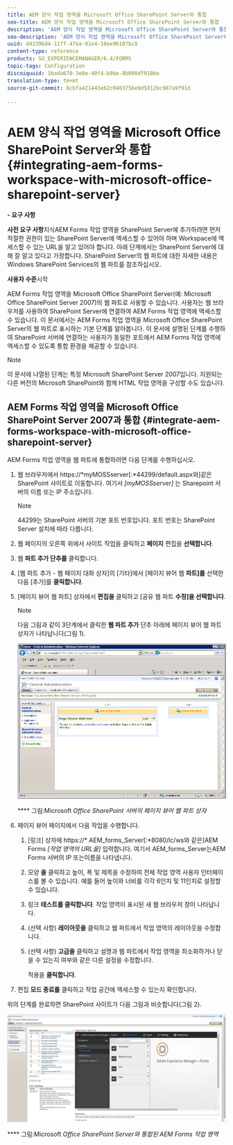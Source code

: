 ```yaml
---
title: AEM 양식 작업 영역을 Microsoft Office SharePoint Server와 통합
seo-title: AEM 양식 작업 영역을 Microsoft Office SharePoint Server와 통합
description: 'AEM 양식 작업 영역을 Microsoft Office SharePoint Server와 통합할 수 있습니다. '
seo-description: 'AEM 양식 작업 영역을 Microsoft Office SharePoint Server와 통합할 수 있습니다. '
uuid: d43396d4-117f-47ea-91e4-10ee96107bc8
content-type: reference
products: SG_EXPERIENCEMANAGER/6.4/FORMS
topic-tags: Configuration
discoiquuid: 1bada670-3e0e-40f4-b9be-8b090df910be
translation-type: tm+mt
source-git-commit: 8cbfa421443e62c0483756e9d5812bc987a9f91d

---
```



# AEM 양식 작업 영역을 Microsoft Office SharePoint Server와 통합 {#integrating-aem-forms-workspace-with-microsoft-office-sharepoint-server}

**- 요구 사항**

**사전 요구 사항**&#x200B;지식AEM Forms 작업 영역을 SharePoint Server에 추가하려면 먼저 적절한 권한이 있는 SharePoint Server에 액세스할 수 있어야 하며 Workspace에 액세스할 수 있는 URL을 알고 있어야 합니다. 아래 단계에서는 SharePoint Server에 대해 잘 알고 있다고 가정합니다. SharePoint Server의 웹 파트에 대한 자세한 내용은 Windows SharePoint Services의 웹 파트를 참조하십시오.

**사용자 수준**&#x200B;시작

AEM Forms 작업 영역을 Microsoft Office SharePoint Server(예: Microsoft Office SharePoint Server 2007)의 웹 파트로 사용할 수 있습니다. 사용자는 웹 브라우저를 사용하여 SharePoint Server에 연결하여 AEM Forms 작업 영역에 액세스할 수 있습니다. 이 문서에서는 AEM Forms 작업 영역을 Microsoft Office SharePoint Server의 웹 파트로 표시하는 기본 단계를 알아봅니다. 이 문서에 설명된 단계를 수행하여 SharePoint 서버에 연결하는 사용자가 동일한 포트에서 AEM Forms 작업 영역에 액세스할 수 있도록 통합 환경을 제공할 수 있습니다.

>[!NOTE]
>
>이 문서에 나열된 단계는 특정 Microsoft SharePoint Server 2007입니다. 지원되는 다른 버전의 Microsoft SharePoint와 함께 HTML 작업 영역을 구성할 수도 있습니다.

## AEM Forms 작업 영역을 Microsoft Office SharePoint Server 2007과 통합 {#integrate-aem-forms-workspace-with-microsoft-office-sharepoint-server}

AEM Forms 작업 영역을 웹 파트에 통합하려면 다음 단계를 수행하십시오.

1. 웹 브라우저에서 https://*myMOSSserver[:*44299/default.aspx와]같은 SharePoint 사이트로 이동합니다. 여기서 *[myMOSSserver]* 는 Sharepoint 서버의 이름 또는 IP 주소입니다.

   >[!NOTE]
   >
   >44299는 SharePoint 서버의 기본 포트 번호입니다. 포트 번호는 SharePoint Server 설치에 따라 다릅니다.

1. 웹 페이지의 오른쪽 위에서 사이트 작업을 클릭하고 **페이지** 편집을 **선택합니다**.
1. 웹 **파트 추가 단추를** 클릭합니다.
1. [웹 파트 추가 - 웹 페이지 대화 상자]의 [기타]에서 [페이지 뷰어 웹 **파트]를** 선택한 다음 [추가]를 **클릭합니다**.
1. [페이지 뷰어 웹 파트] 상자에서 **편집을** 클릭하고 [공유 웹 파트 **수정]을 선택합니다**.

   >[!NOTE]
   >
   >다음 그림과 같이 3단계에서 클릭한 **웹 파트 추가** 단추 아래에 페이지 뷰어 웹 파트 상자가 나타납니다(그림 1).

   ![Microsoft Office SharePoint 서버의 페이지 뷰어 웹 파트 상자](assets/page-viewer-web-part-box-in-microsoft-office-sharepoint-server.png)

   **** 그림:Microsoft *Office SharePoint 서버의 페이지 뷰어 웹 파트 상자*

1. 페이지 뷰어 페이지에서 다음 작업을 수행합니다.

   1. [링크] 상자에 https://* AEM_forms_Server[:*8080/lc/ws와 같은]AEM Forms *[작업 영역의 URL을]* 입력합니다. 여기서 AEM_forms_Server는AEM Forms 서버의 IP 또는이름을 나타냅니다.
   1. 모양 **을** 클릭하고 높이, 폭 및 제목을 수정하여 전체 작업 영역 사용자 인터페이스를 볼 수 있습니다. 예를 들어 높이와 너비를 각각 6인치 및 11인치로 설정할 수 있습니다.
   1. 링크 **테스트를 클릭합니다**. 작업 영역이 표시된 새 웹 브라우저 창이 나타납니다.
   1. (선택 사항) **레이아웃을** 클릭하고 웹 파트에서 작업 영역의 레이아웃을 수정합니다.
   1. (선택 사항) **고급을** 클릭하고 설명과 웹 파트에서 작업 영역을 최소화하거나 닫을 수 있는지 여부와 같은 다른 설정을 수정합니다.

      적용을 **클릭합니다**.

1. 편집 **모드 종료를** 클릭하고 작업 공간에 액세스할 수 있는지 확인합니다.

위의 단계를 완료하면 SharePoint 사이트가 다음 그림과 비슷합니다(그림 2).

![Microsoft Office SharePoint Server와 통합된 AEM Forms 작업 영역](assets/aem-forms-workspace.jpg)

**** 그림:Microsoft *Office SharePoint Server와 통합된 AEM Forms 작업 영역*

